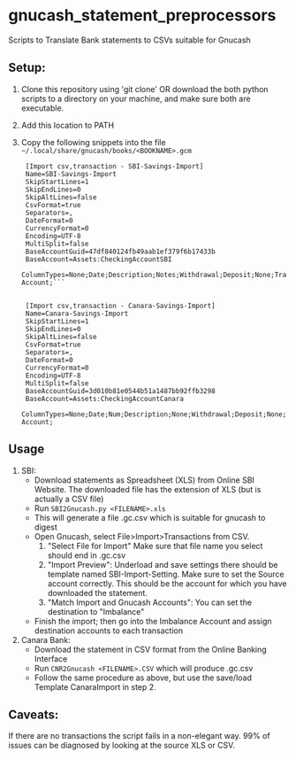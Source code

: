 # gnucash_statement_preprocessors
Scripts to Translate Bank statements to CSVs suitable for Gnucash

## Setup:
1. Clone this repository using 'git clone' OR download the both python scripts to a directory on your machine, and make sure both are executable.
2. Add this location to PATH
3. Copy the following snippets into the file ```~/.local/share/gnucash/books/<BOOKNAME>.gcm```


		[Import csv,transaction - SBI-Savings-Import]
		Name=SBI-Savings-Import
		SkipStartLines=1
		SkipEndLines=0
		SkipAltLines=false
		CsvFormat=true
		Separators=,
		DateFormat=0
		CurrencyFormat=0
		Encoding=UTF-8
		MultiSplit=false
		BaseAccountGuid=47df840124fb49aab1ef379f6b17433b
		BaseAccount=Assets:CheckingAccountSBI
		ColumnTypes=None;Date;Description;Notes;Withdrawal;Deposit;None;Transfer Account;```


		[Import csv,transaction - Canara-Savings-Import]
		Name=Canara-Savings-Import
		SkipStartLines=1
		SkipEndLines=0
		SkipAltLines=false
		CsvFormat=true
		Separators=,
		DateFormat=0
		CurrencyFormat=0
		Encoding=UTF-8
		MultiSplit=false
		BaseAccountGuid=3d010b81e0544b51a1487bb92ffb3298
		BaseAccount=Assets:CheckingAccountCanara
		ColumnTypes=None;Date;Num;Description;None;Withdrawal;Deposit;None;Transfer Account;


## Usage

1. SBI:
	- Download statements as Spreadsheet (XLS) from Online SBI Website. The downloaded file has the extension of XLS (but is actually a CSV file)
	- Run ```SBI2Gnucash.py <FILENAME>.xls```
	- This will generate a file <FILENAME>.gc.csv which is suitable for gnucash to digest
	- Open Gnucash, select File>Import>Transactions from CSV.
		1. "Select File for Import" Make sure that file name you select should end in .gc.csv
		2. "Import Preview": Underload and save settings there should be template named SBI-Import-Setting. Make sure to set the Source account correctly. This should be the account for which you have downloaded the statement.
		4. "Match Import and Gnucash Accounts": You can set the destination to "Imbalance"
	- Finish the import; then go into the Imbalance Account and assign destination accounts to each transaction
2. Canara Bank:
	- Download the statement in CSV format from the Online Banking Interface
	- Run ```CNR2Gnucash <FILENAME>.CSV``` which will produce <FILENAME>.gc.csv
	- Follow the same procedure as above, but use the save/load Template CanaraImport in step 2.

## Caveats:
If there are no transactions the script fails in a non-elegant way.
99% of issues can be diagnosed by looking at the source XLS or CSV. 


